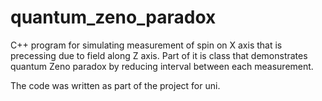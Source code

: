 # quantum_zeno_paradox

C++ program for simulating measurement of spin on X axis that is precessing due to field along Z axis. 
Part of it is class that demonstrates quantum Zeno paradox by reducing interval between each measurement.

The code was written as part of the project for uni.